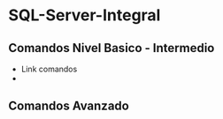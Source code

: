 # SQL-Server-Integral

## Comandos Nivel Basico - Intermedio
- Link comandos
- 
## Comandos Avanzado